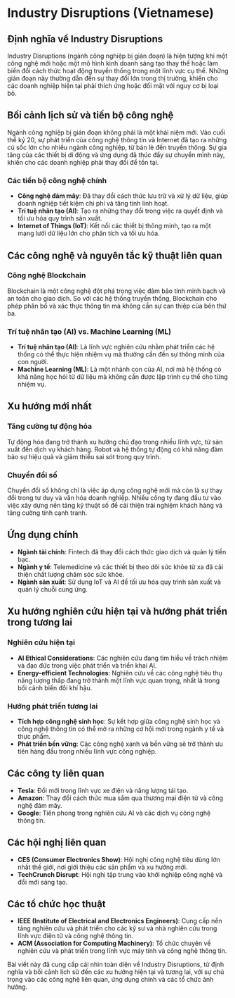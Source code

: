 # Industry Disruptions (Vietnamese)

## Định nghĩa về Industry Disruptions

Industry Disruptions (ngành công nghiệp bị gián đoạn) là hiện tượng khi một công nghệ mới hoặc một mô hình kinh doanh sáng tạo thay thế hoặc làm biến đổi cách thức hoạt động truyền thống trong một lĩnh vực cụ thể. Những gián đoạn này thường dẫn đến sự thay đổi lớn trong thị trường, khiến cho các doanh nghiệp hiện tại phải thích ứng hoặc đối mặt với nguy cơ bị loại bỏ.

## Bối cảnh lịch sử và tiến bộ công nghệ

Ngành công nghiệp bị gián đoạn không phải là một khái niệm mới. Vào cuối thế kỷ 20, sự phát triển của công nghệ thông tin và Internet đã tạo ra những cú sốc lớn cho nhiều ngành công nghiệp, từ bán lẻ đến truyền thông. Sự gia tăng của các thiết bị di động và ứng dụng đã thúc đẩy sự chuyển mình này, khiến cho các doanh nghiệp phải thay đổi để tồn tại.

### Các tiến bộ công nghệ chính 

- **Công nghệ đám mây**: Đã thay đổi cách thức lưu trữ và xử lý dữ liệu, giúp doanh nghiệp tiết kiệm chi phí và tăng tính linh hoạt.
- **Trí tuệ nhân tạo (AI)**: Tạo ra những thay đổi trong việc ra quyết định và tối ưu hóa quy trình sản xuất.
- **Internet of Things (IoT)**: Kết nối các thiết bị thông minh, tạo ra một mạng lưới dữ liệu lớn cho phân tích và tối ưu hóa.

## Các công nghệ và nguyên tắc kỹ thuật liên quan

### Công nghệ Blockchain 

Blockchain là một công nghệ đột phá trong việc đảm bảo tính minh bạch và an toàn cho giao dịch. So với các hệ thống truyền thống, Blockchain cho phép phân bổ và xác thực thông tin mà không cần sự can thiệp của bên thứ ba.

### Trí tuệ nhân tạo (AI) vs. Machine Learning (ML)

- **Trí tuệ nhân tạo (AI)**: Là lĩnh vực nghiên cứu nhằm phát triển các hệ thống có thể thực hiện nhiệm vụ mà thường cần đến sự thông minh của con người.
- **Machine Learning (ML)**: Là một nhánh con của AI, nơi mà hệ thống có khả năng học hỏi từ dữ liệu mà không cần được lập trình cụ thể cho từng nhiệm vụ.

## Xu hướng mới nhất

### Tăng cường tự động hóa

Tự động hóa đang trở thành xu hướng chủ đạo trong nhiều lĩnh vực, từ sản xuất đến dịch vụ khách hàng. Robot và hệ thống tự động có khả năng đảm bảo sự hiệu quả và giảm thiểu sai sót trong quy trình.

### Chuyển đổi số

Chuyển đổi số không chỉ là việc áp dụng công nghệ mới mà còn là sự thay đổi trong tư duy và văn hóa doanh nghiệp. Nhiều công ty đang đầu tư vào việc xây dựng nền tảng kỹ thuật số để cải thiện trải nghiệm khách hàng và tăng cường tính cạnh tranh.

## Ứng dụng chính

- **Ngành tài chính**: Fintech đã thay đổi cách thức giao dịch và quản lý tiền bạc.
- **Ngành y tế**: Telemedicine và các thiết bị theo dõi sức khỏe từ xa đã cải thiện chất lượng chăm sóc sức khỏe.
- **Ngành sản xuất**: Sử dụng IoT và AI để tối ưu hóa quy trình sản xuất và quản lý chuỗi cung ứng.

## Xu hướng nghiên cứu hiện tại và hướng phát triển trong tương lai

### Nghiên cứu hiện tại

- **AI Ethical Considerations**: Các nghiên cứu đang tìm hiểu về trách nhiệm và đạo đức trong việc phát triển và triển khai AI.
- **Energy-efficient Technologies**: Nghiên cứu về các công nghệ tiêu thụ năng lượng thấp đang trở thành một lĩnh vực quan trọng, nhất là trong bối cảnh biến đổi khí hậu.

### Hướng phát triển tương lai

- **Tích hợp công nghệ sinh học**: Sự kết hợp giữa công nghệ sinh học và công nghệ thông tin có thể mở ra những cơ hội mới trong ngành y tế và thực phẩm.
- **Phát triển bền vững**: Các công nghệ xanh và bền vững sẽ trở thành ưu tiên hàng đầu trong nhiều lĩnh vực công nghiệp.

## Các công ty liên quan

- **Tesla**: Đổi mới trong lĩnh vực xe điện và năng lượng tái tạo.
- **Amazon**: Thay đổi cách thức mua sắm qua thương mại điện tử và công nghệ đám mây.
- **Google**: Tiên phong trong nghiên cứu AI và các dịch vụ công nghệ thông tin.

## Các hội nghị liên quan

- **CES (Consumer Electronics Show)**: Hội nghị công nghệ tiêu dùng lớn nhất thế giới, nơi giới thiệu các sản phẩm và xu hướng mới.
- **TechCrunch Disrupt**: Hội nghị tập trung vào khởi nghiệp công nghệ và đổi mới sáng tạo.

## Các tổ chức học thuật

- **IEEE (Institute of Electrical and Electronics Engineers)**: Cung cấp nền tảng nghiên cứu và phát triển cho các kỹ sư và nhà nghiên cứu trong lĩnh vực điện tử và công nghệ thông tin.
- **ACM (Association for Computing Machinery)**: Tổ chức chuyên về nghiên cứu và phát triển trong lĩnh vực máy tính và công nghệ thông tin.

Bài viết này đã cung cấp cái nhìn toàn diện về Industry Disruptions, từ định nghĩa và bối cảnh lịch sử đến các xu hướng hiện tại và tương lai, với sự chú trọng vào các công nghệ liên quan, ứng dụng chính và các tổ chức ảnh hưởng.